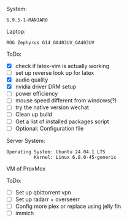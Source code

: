 System: 
```
6.9.5-1-MANJARO
```

Laptop:
```
ROG Zephyrus G14 GA403UV_GA403UV
```

ToDo:
- [x] check if latex-vim is actually working
- [ ] set up reverse look up for latex
- [x] audio quality
- [x] nvidia driver DRM setup
- [ ] power efficiency
- [ ] mouse speed different from windows(?)
- [ ] try the native version wechat
- [ ] Clean up build
- [ ] Get a list of installed packages script
- [ ] Optional: Configuration file

Server System:
```
Operating System: Ubuntu 24.04.1 LTS
          Kernel: Linux 6.8.0-45-generic
```
VM of ProxMox

ToDo:
- [ ] Set up qbittorrent vpn
- [ ] Set up radarr + overseerr
- [ ] Config more plex or replace using jelly fin
- [ ] immich
